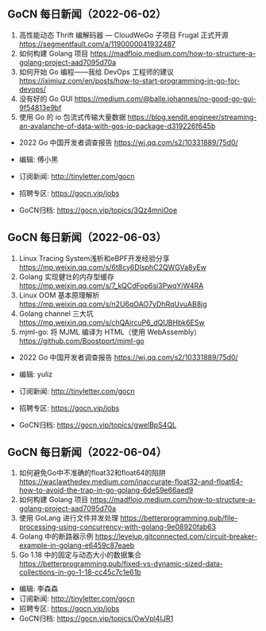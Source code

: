 
## GoCN 每日新闻（2022-06-02）

1. 高性能动态 Thrift 编解码器 — CloudWeGo 子项目 Frugal 正式开源 https://segmentfault.com/a/1190000041932487
2. 如何构建 Golang 项目 https://madflojo.medium.com/how-to-structure-a-golang-project-aad7095d70a
3. 如何开始 Go 编程——我给 DevOps 工程师的建议 https://iximiuz.com/en/posts/how-to-start-programming-in-go-for-devops/
4. 没有好的 Go GUI https://medium.com/@balle.johannes/no-good-go-gui-9f54813e9bf
5. 使用 Go 的 io 包流式传输大量数据 https://blog.xendit.engineer/streaming-an-avalanche-of-data-with-gos-io-package-d319226f645b 

* 2022 Go 中国开发者调查报告 https://wj.qq.com/s2/10331889/75d0/

* 编辑: 傅小黑
* 订阅新闻: http://tinyletter.com/gocn
* 招聘专区: https://gocn.vip/jobs
* GoCN归档: https://gocn.vip/topics/3Qz4mniOoe

## GoCN 每日新闻（2022-06-03）

1. Linux Tracing System浅析和eBPF开发经验分享 https://mp.weixin.qq.com/s/6t8cy6DIsphC2QWGVa8yEw
2. Golang 实现健壮的内存型缓存 https://mp.weixin.qq.com/s/7_kQCdFop6si3PwqYjW4RA
3. Linux OOM 基本原理解析 https://mp.weixin.qq.com/s/n2U6qOAO7vDhRqUvuAB8jg
4. Golang channel 三大坑 https://mp.weixin.qq.com/s/chQAircuP6_dQUBHbk6ESw
5. mjml-go: 将 MJML 编译为 HTML（使用 WebAssembly） https://github.com/Boostport/mjml-go

* 2022 Go 中国开发者调查报告 https://wj.qq.com/s2/10331889/75d0/

* 编辑: yuliz
* 订阅新闻: http://tinyletter.com/gocn
* 招聘专区: https://gocn.vip/jobs
* GoCN归档: https://gocn.vip/topics/gwelBpS4QL


## GoCN 每日新闻（2022-06-04）

1. 如何避免Go中不准确的float32和float64的陷阱 https://waclawthedev.medium.com/inaccurate-float32-and-float64-how-to-avoid-the-trap-in-go-golang-6de59e66aed9
2. 如何构建 Golang 项目 https://madflojo.medium.com/how-to-structure-a-golang-project-aad7095d70a
3. 使用 GoLang 进行文件并发处理 https://betterprogramming.pub/file-processing-using-concurrency-with-golang-9e08920fab63
4. Golang 中的断路器示例 https://levelup.gitconnected.com/circuit-breaker-example-in-golang-e6459c87eaeb
5. Go 1.18 中的固定与动态大小的数据集合 https://betterprogramming.pub/fixed-vs-dynamic-sized-data-collections-in-go-1-18-cc45c7c1e61b

* 编辑: 李森森
* 订阅新闻: http://tinyletter.com/gocn
* 招聘专区: https://gocn.vip/jobs
* GoCN归档: https://gocn.vip/topics/OwVpl4IJR1
